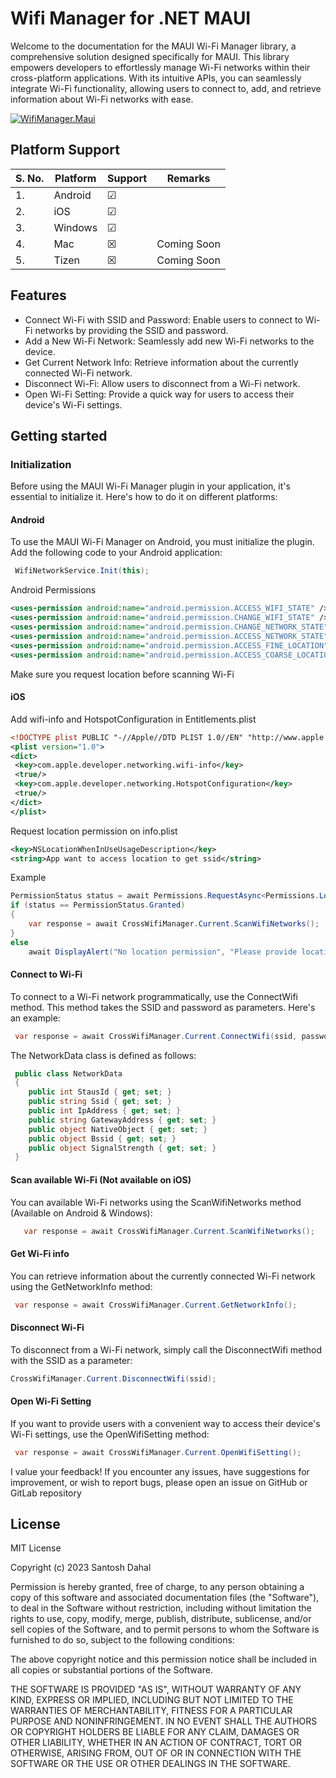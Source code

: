 # Wifi Manager for .NET MAUI

Welcome to the documentation for the MAUI Wi-Fi Manager library, a comprehensive solution designed specifically for MAUI. This library empowers developers to effortlessly manage Wi-Fi networks within their cross-platform applications. With its intuitive APIs, you can seamlessly integrate Wi-Fi functionality, allowing users to connect to, add, and retrieve information about Wi-Fi networks with ease.

[![WifiManager.Maui](https://img.shields.io/nuget/v/WifiManager.Maui)](https://www.nuget.org/packages/WifiManager.Maui/)


## Platform Support

| S. No. | Platform     |  Support  |    Remarks  |
| ------ | ------------ | --------- | ----------- |
| 1.     | Android      | &#9745;   |             |
| 2.     | iOS          | &#9745;   |             |
| 3.     | Windows      | &#9745;   |             |
| 4.     | Mac          | &#x2612;  | Coming Soon |
| 5.     | Tizen        | &#x2612;  | Coming Soon |

## Features

- Connect Wi-Fi with SSID and Password: Enable users to connect to Wi-Fi networks by providing the SSID and password.
- Add a New Wi-Fi Network: Seamlessly add new Wi-Fi networks to the device.
- Get Current Network Info: Retrieve information about the currently connected Wi-Fi network.
- Disconnect Wi-Fi: Allow users to disconnect from a Wi-Fi network.
- Open Wi-Fi Setting: Provide a quick way for users to access their device's Wi-Fi settings.

## Getting started

### Initialization

Before using the MAUI Wi-Fi Manager plugin in your application, it's essential to initialize it. Here's how to do it on different platforms:

#### Android

To use the MAUI Wi-Fi Manager on Android, you must initialize the plugin. Add the following code to your Android application:

```csharp
 WifiNetworkService.Init(this);
```

Android Permissions

```xml
<uses-permission android:name="android.permission.ACCESS_WIFI_STATE" />
<uses-permission android:name="android.permission.CHANGE_WIFI_STATE" />
<uses-permission android:name="android.permission.CHANGE_NETWORK_STATE" />
<uses-permission android:name="android.permission.ACCESS_NETWORK_STATE" />
<uses-permission android:name="android.permission.ACCESS_FINE_LOCATION" />
<uses-permission android:name="android.permission.ACCESS_COARSE_LOCATION" />
```

Make sure you request location before scanning Wi-Fi

#### iOS

Add wifi-info and HotspotConfiguration in Entitlements.plist

```xml
<!DOCTYPE plist PUBLIC "-//Apple//DTD PLIST 1.0//EN" "http://www.apple.com/DTDs/PropertyList-1.0.dtd">
<plist version="1.0">
<dict>
 <key>com.apple.developer.networking.wifi-info</key>
 <true/>
 <key>com.apple.developer.networking.HotspotConfiguration</key>
 <true/>
</dict>
</plist>
```

Request location permission on info.plist

```xml
<key>NSLocationWhenInUseUsageDescription</key>
<string>App want to access location to get ssid</string>
```

Example

```csharp
PermissionStatus status = await Permissions.RequestAsync<Permissions.LocationWhenInUse>();
if (status == PermissionStatus.Granted)
{
    var response = await CrossWifiManager.Current.ScanWifiNetworks();    
}
else
    await DisplayAlert("No location permission", "Please provide location permission", "OK");
```

#### Connect to Wi-Fi

To connect to a Wi-Fi network programmatically, use the ConnectWifi method. This method takes the SSID and password as parameters. Here's an example:

```csharp
 var response = await CrossWifiManager.Current.ConnectWifi(ssid, password);
```

The NetworkData class is defined as follows:

```csharp
 public class NetworkData
 {
    public int StausId { get; set; }
    public string Ssid { get; set; }
    public int IpAddress { get; set; }
    public string GatewayAddress { get; set; }
    public object NativeObject { get; set; }
    public object Bssid { get; set; }
    public object SignalStrength { get; set; }
 }
```

#### Scan available Wi-Fi (Not available on iOS)

You can available Wi-Fi networks using the ScanWifiNetworks method (Available on Android & Windows):

```csharp
   var response = await CrossWifiManager.Current.ScanWifiNetworks();
```

#### Get Wi-Fi info

You can retrieve information about the currently connected Wi-Fi network using the GetNetworkInfo method:

```csharp
 var response = await CrossWifiManager.Current.GetNetworkInfo();
```

#### Disconnect Wi-Fi

To disconnect from a Wi-Fi network, simply call the DisconnectWifi method with the SSID as a parameter:

```csharp
CrossWifiManager.Current.DisconnectWifi(ssid);
```

#### Open Wi-Fi Setting

If you want to provide users with a convenient way to access their device's Wi-Fi settings, use the OpenWifiSetting method:

```csharp
 var response = await CrossWifiManager.Current.OpenWifiSetting();
```

I value your feedback! If you encounter any issues, have suggestions for improvement, or wish to report bugs, please open an issue on GitHub or GitLab repository

## License

MIT License

Copyright (c) 2023 Santosh Dahal

Permission is hereby granted, free of charge, to any person obtaining a copy
of this software and associated documentation files (the "Software"), to deal
in the Software without restriction, including without limitation the rights
to use, copy, modify, merge, publish, distribute, sublicense, and/or sell
copies of the Software, and to permit persons to whom the Software is
furnished to do so, subject to the following conditions:

The above copyright notice and this permission notice shall be included in all
copies or substantial portions of the Software.

THE SOFTWARE IS PROVIDED "AS IS", WITHOUT WARRANTY OF ANY KIND, EXPRESS OR
IMPLIED, INCLUDING BUT NOT LIMITED TO THE WARRANTIES OF MERCHANTABILITY,
FITNESS FOR A PARTICULAR PURPOSE AND NONINFRINGEMENT. IN NO EVENT SHALL THE
AUTHORS OR COPYRIGHT HOLDERS BE LIABLE FOR ANY CLAIM, DAMAGES OR OTHER
LIABILITY, WHETHER IN AN ACTION OF CONTRACT, TORT OR OTHERWISE, ARISING FROM,
OUT OF OR IN CONNECTION WITH THE SOFTWARE OR THE USE OR OTHER DEALINGS IN THE
SOFTWARE.
